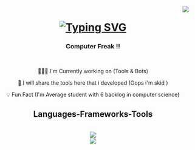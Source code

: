 <img align="right" src="https://badges.pufler.dev/visits/BlackSheep47/BlackSheep47" />

<h1 align="center">
  <a href="https://git.io/typing-svg">
    <img src="https://readme-typing-svg.herokuapp.com?font=Righteous&size=35&center=true&vCenter=true&duration=2500&pause=500&width=435&lines=Hello+Nerds!;I'm+Ayush+Vaid;Peace+%E2%9C%8C" alt="Typing SVG" />
  </a>
</h1>


<h3 align="center">
  Computer Freak !! 
</h3>
<br/>

<div align="center">
  
  👨🏻‍💻 I'm Currently working on (Tools & Bots)
  
  🤖 I will share the tools here that i developed  (Oops i'm skid )
  
  💡 Fun Fact (I'm Average student with 6 backlog in computer science)
  
</div>

<h2 align="center"> Languages-Frameworks-Tools </h2>
<br/>

<div align="center">
 <a href="https://skillicons.dev">
  <img src="https://skillicons.dev/icons?i=unity,androidstudio,blender,html,css,unreal,pr"/><br>
   <img src="https://skillicons.dev/icons?i=js,kali,linux,ps,py,bash,discord"/>
   </a>
   </div>

</div>



